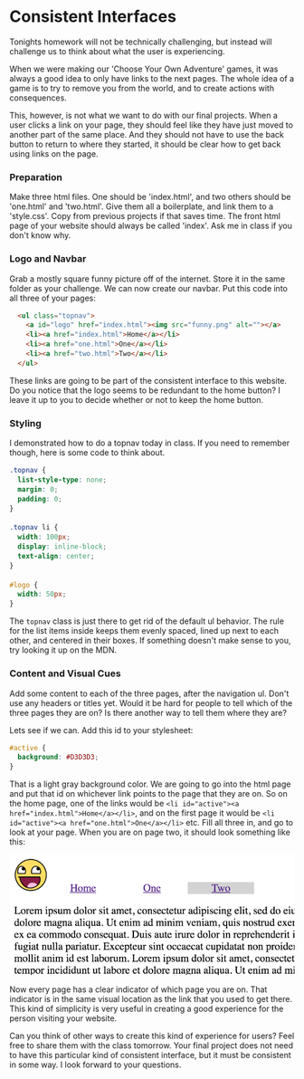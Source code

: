 # Consistent Interfaces

Tonights homework will not be technically challenging, but instead will challenge us to think about what the user is experiencing.

When we were making our 'Choose Your Own Adventure' games, it was always a good idea to only have links to the next pages. The whole idea of a game is to try to remove you from the world, and to create actions with consequences.

This, however, is not what we want to do with our final projects. When a user clicks a link on your page, they should feel like they have just moved to another part of the same place. And they should not have to use the back button to return to where they started, it should be clear how to get back using links on the page.

### Preparation

Make three html files. One should be 'index.html', and two others should be 'one.html' and 'two.html'. Give them all a boilerplate, and link them to a 'style.css'. Copy from previous projects if that saves time. The front html page of your website should always be called 'index'. Ask me in class if you don't know why.

### Logo and Navbar

Grab a mostly square funny picture off of the internet. Store it in the same folder as your challenge. We can now create our navbar. Put this code into all three of your pages:

```html
  <ul class="topnav">
    <a id="logo" href="index.html"><img src="funny.png" alt=""></a>
    <li><a href="index.html">Home</a></li>
    <li><a href="one.html">One</a></li>
    <li><a href="two.html">Two</a></li>
  </ul>
```

These links are going to be part of the consistent interface to this website. Do you notice that the logo seems to be redundant to the home button? I leave it up to you to decide whether or not to keep the home button.

### Styling

I demonstrated how to do a topnav today in class. If you need to remember though, here is some code to think about.

```css
.topnav {
  list-style-type: none;
  margin: 0;
  padding: 0;
}

.topnav li {
  width: 100px;
  display: inline-block;
  text-align: center;
}

#logo {
  width: 50px;
}
```

The `topnav` class is just there to get rid of the default ul behavior. The rule for the list items inside keeps them evenly spaced, lined up next to each other, and centered in their boxes. If something doesn't make sense to you, try looking it up on the MDN.

### Content and Visual Cues

Add some content to each of the three pages, after the navigation ul. Don't use any headers or titles yet. Would it be hard for people to tell which of the three pages they are on? Is there another way to tell them where they are?

Lets see if we can. Add this id to your stylesheet:

```css
#active {
  background: #D3D3D3;
}
```

That is a light gray background color. We are going to go into the html page and put that id on whichever link points to the page that they are on. So on the home page, one of the links would be `<li id="active"><a href="index.html">Home</a></li>`, and on the first page it would be `<li id="active"><a href="one.html">One</a></li>` etc. Fill all three in, and go to look at your page. When you are on page two, it should look something like this:

![Consistent Navbar](../imgs/consistent.png)

Now every page has a clear indicator of which page you are on. That indicator is in the same visual location as the link that you used to get there. This kind of simplicity is very useful in creating a good experience for the person visiting your website.

Can you think of other ways to create this kind of experience for users? Feel free to share them with the class tomorrow. Your final project does not need to have this particular kind of consistent interface, but it must be consistent in some way. I look forward to your questions.
